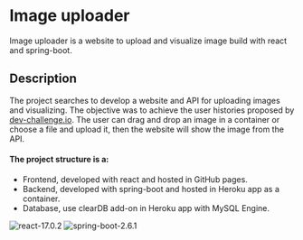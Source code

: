 # Image uploader 

Image uploader is a website to upload and visualize image build with react and spring-boot.

##  Description

The project searches to develop a website and API for uploading images and visualizing. The objective was to achieve the user histories proposed by [dev-challenge.io](https://devchallenges.io/challenges/O2iGT9yBd6xZBrOcVirx). The user can drag and drop an image in a container or choose a file and upload it, then the website will show the image from the API.

#### The project structure is a:
- Frontend, developed with react and hosted in GitHub pages.
- Backend, developed with spring-boot and hosted in Heroku app as a container.
- Database, use clearDB add-on in Heroku app with MySQL Engine.

![react-17.0.2](https://img.shields.io/badge/react-17.0.2-green) ![spring-boot-2.6.1](https://img.shields.io/badge/springboot-2.6.1-green)